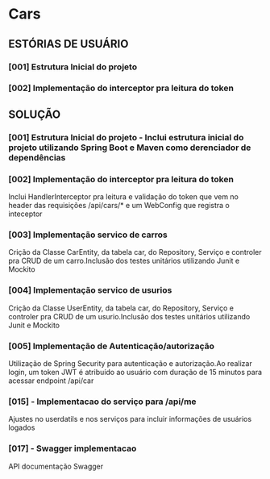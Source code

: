 # Cars

## ESTÓRIAS DE USUÁRIO
### [001] Estrutura Inicial do projeto
### [002] Implementação do interceptor pra leitura do token


## SOLUÇÃO
### [001] Estrutura Inicial do projeto - Inclui estrutura inicial do projeto utilizando Spring Boot e Maven como derenciador de dependências

### [002] Implementação do interceptor pra leitura do token
Inclui HandlerInterceptor pra leitura e validação do token que vem no header das requisições /api/cars/* e um WebConfig que registra o inteceptor

### [003] Implementação servico de carros
Crição da Classe CarEntity, da tabela car, do Repository, Serviço e controler pra CRUD de um carro.Inclusão dos testes unitários utilizando Junit e Mockito

### [004] Implementação servico de usurios
Crição da Classe UserEntity, da tabela car, do Repository, Serviço e controler pra CRUD de um usurio.Inclusão dos testes unitários utilizando Junit e Mockito

### [005] Implementação de Autenticação/autorização 
Utilização de Spring Security para autenticação e autorização.Ao realizar login, um token JWT é atribuído ao usuário com duração de 15 minutos para acessar endpoint /api/car

### [015] - Implementacao do serviço para /api/me
Ajustes no userdatils e nos serviços para incluir informações de usuários logados 

### [017] - Swagger implementacao
API documentação Swagger